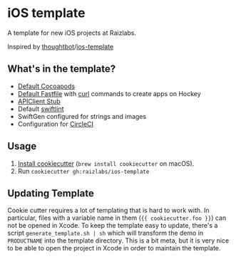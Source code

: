 # iOS template

A template for new iOS projects at Raizlabs.

Inspired by [thoughtbot]/[ios-template]

[thoughtbot]: https://thoughtbot.com/
[ios-template]: https://github.com/thoughtbot/ios-template

## What's in the template?

 - [Default Cocoapods][pods]
 - [Default Fastfile][fastfile] with [curl][hockey] commands to create apps on Hockey
 - [APIClient Stub][apiclient]
 - Default [swiftlint]
 - SwiftGen configured for strings and images
 - Configuration for [CircleCI]

[pods]: %7B%7B%20cookiecutter.project_name%20%7D%7D/app/Podfile
[fastfile]: %7B%7B%20cookiecutter.project_name%20%7D%7D/app/fastlane/Fastfile
[apiclient]: %7B%7B%20cookiecutter.project_name%20%7D%7D/app/%7B%7B%20cookiecutter.project_name%20%7D%7D/API
[CircleCI]: %7B%7B%20cookiecutter.project_name%20%7D%7D/circle.yml
[swiftlint]: %7B%7B%20cookiecutter.project_name%20%7D%7D/app/.swiftlint.yml
[hockey]: cookiecutter.json

## Usage

1. [Install cookiecutter][cookiecutter] (`brew install cookiecutter` on
   macOS).
2. Run `cookiecutter gh:raizlabs/ios-template`

[cookiecutter]: http://cookiecutter.readthedocs.org/en/latest/installation.html



## Updating Template

Cookie cutter requires a lot of templating that is hard to work with. In particular, files with a variable name in them (`{{ cookiecutter.foo }}`) can not be opened in Xcode. To keep the template easy to update, there's a script `generate_template.sh | sh` which will transform the demo in `PRODUCTNAME` into the template directory. This is a bit meta, but it is very nice to be able to open the project in Xcode in order to maintain the template.
